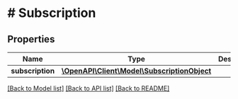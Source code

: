 # # Subscription

## Properties

Name | Type | Description | Notes
------------ | ------------- | ------------- | -------------
**subscription** | [**\OpenAPI\Client\Model\SubscriptionObject**](SubscriptionObject.md) |  |

[[Back to Model list]](../../README.md#models) [[Back to API list]](../../README.md#endpoints) [[Back to README]](../../README.md)
